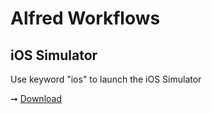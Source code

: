 # Alfred Workflows

## iOS Simulator

Use keyword "ios" to launch the iOS Simulator

➞ [Download](https://github.com/superhugo/alfred-workflows/raw/master/ios-simulator/ios-simulator.alfredworkflow)
